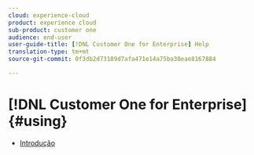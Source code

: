 ```yaml
---
cloud: experience-cloud
product: experience cloud
sub-product: customer one
audience: end-user
user-guide-title: [!DNL Customer One for Enterprise] Help
translation-type: tm+mt
source-git-commit: 0f3db2d73189d7afa471e14a75ba30eae8167884

---
```



# [!DNL Customer One for Enterprise] {#using}

+ [Introdução](home.md)

